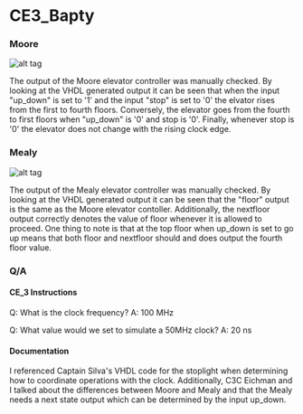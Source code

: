 CE3_Bapty
=========
### Moore

![alt tag](https://raw.github.com/seanbapty/CE3_Bapty/master/moore%20testbench%20out.JPG)

The output of the Moore elevator controller was manually checked. By looking at the VHDL generated output it can be seen that when the input "up_down" is set to '1' and the input "stop" is set to '0' the elvator rises from the first to fourth floors. Conversely, the elevator goes from the fourth to first floors when "up_down" is '0' and stop is '0'. Finally, whenever stop is '0' the elevator does not change with the rising clock edge.

### Mealy

![alt tag](https://raw.github.com/seanbapty/CE3_Bapty/master/mealy_upDownWithoutStop.JPG)

The output of the Mealy elevator controller was manually checked. By looking at the VHDL generated output it can be seen that the "floor" output is the same as the Moore elevator contoller. Additionally, the nextfloor output correctly denotes the value of floor whenever it is allowed to proceed. One thing to note is that at the top floor when up_down is set to go up means that both floor and nextfloor should and does output the fourth floor value.

### Q/A

#### CE_3 Instructions
Q: What is the clock frequency?
A: 100 MHz

Q: What value would we set to simulate a 50MHz clock?
A: 20 ns


#### Documentation
I referenced Captain Silva's VHDL code for the stoplight when determining how to coordinate operations with the clock. Additionally, C3C Eichman and I talked about the differences between Moore and Mealy and that the Mealy needs a next state output which can be determined by the input up_down.

